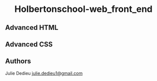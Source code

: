 # <p align="center">Holbertonschool-web_front_end</p>

## Advanced HTML
## Advanced CSS


## Authors

Julie Dedieu <julie.dedieu1@gmail.com>